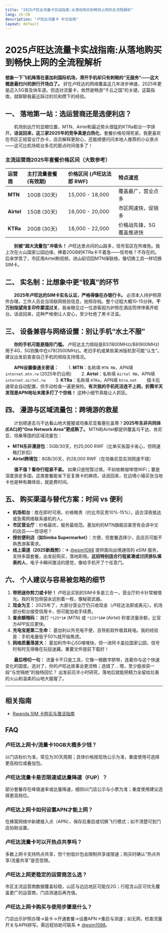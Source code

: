 ```yaml
---
title: "2025卢旺达流量卡实战指南:从落地购买到畅快上网的全流程解析"
lang: zh-CN
description: "卢旺达流量卡 中文指南"
layout: default
---
```

# 2025卢旺达流量卡实战指南:从落地购买到畅快上网的全流程解析

**想象一下飞机降落在基加利国际机场，滑开手机却只有刺眼的“无服务”——这大概是最扫兴的旅行开场白了。** 好在卢旺达的网络覆盖这几年进步神速，2025年更是迈入5G普及快车道。但选对流量卡，依然是畅游“千丘之国”的关键。这篇指南，就聊聊我最近踩过的坑和攒下的经验。

## 一、 落地第一站：选运营商还是选便利店？

　　机场到达厅的显眼位置，MTN、Airtel和最近势头很猛的KTRa柜台一字排开。**话说回来，这三家2025年的竞争真是白热化**，套餐价格咬得死紧。我更喜欢在市区正规营业厅办卡，店员解释更耐心，还能顺便问问本地人推荐的小众景点——这可比机场柜台多花的那点时间值多了！

### 主流运营商2025年套餐价格区间（大致参考）
| 运营商   | 主打流量套餐 (有效期) | 价格区间 (卢旺达法郎 RWF) | 特点速览              |
| :------- | :--------------------- | :------------------------ | :-------------------- |
| **MTN**  | 10GB (30天)            | 15,000 - 18,000           | 覆盖最广，营业点多    |
| **Airtel**| 15GB (30天)            | 16,000 - 20,000           | 市区网速快，促销多    |
| **KTRa** | 20GB (30天)            | 18,000 - 22,000           | 价格战先锋，5G覆盖推进快 |

　　**别被“超大流量包”冲昏头！** 卢旺达景点间的山路多，信号盲区在所难免。我上次在火山国家公园边缘，捧着20GB的KTRa卡干着急——信号格？不存在的。后来学乖了，市区用Airtel刷视频，进山前切回MTN保联络，像切换工具一样切换SIM卡。

## 二、 实名制：比想象中更“较真”的环节

　　**2025年卢旺达的SIM卡实名认证，严格得像在办银行卡。** 必须本人持护照原件办理，工作人员会当场联网核验信息，拍照存档。整个过程大概10-15分钟。**千万别指望用复印件蒙混过关**，我亲眼见过一位游客因为护照在酒店而悻悻离开柜台。话说回来，这种严格倒让人安心，至少杜绝了黑卡泛滥。

## 三、 设备兼容与网络设置：别让手机“水土不服”

　　**你的手机可能是隐形门槛。** 卢旺达主力频段是B3(1800MHz)/B8(900MHz)用于4G，5G则集中在n78(3500MHz)。老旧手机或某些美洲版机型可能“认生”。建议出发前查查自己手机的频段支持情况。

　　**APN设置像通关密语：**
　　1.  **MTN**：名称填 `MTN RW`，APN填 `internet.mtn.rw` (2025年仍沿用)
　　2.  **Airtel**：名称填 `Airtel RW`，APN填 `internet.airtel.rw`
　　3.  **KTRa**：名称填 `KTRa`，APN填 `ktra.net`
　　插卡后通常会自动配置，但手动检查一遍更保险。**有次我的手机死活连不上网，折腾半天发现是APN地址末尾多打了个空格！** 这种小细节真能让人抓狂。

## 四、 漫游与区域流量包：跨境游的救星

　　计划顺道去乌干达看山地大猩猩或坦桑尼亚看塞伦盖蒂？**2025年东非共同体(EAC)的“One Network Area”更成熟了。** MTN和Airtel都提供覆盖乌干达、肯尼亚、坦桑等国的区域流量包：
*   **MTN东非漫游包**：5GB/30天，约25,000 RWF（比单买各国卡省心，但网速略打折扣）
*   **Airtel跨境包**：8GB/30天，约28,000 RWF（在坦桑尼亚实测网速不错）

　　**值不值？看你行程紧不紧。** 如果只是短暂过境，不如依赖咖啡馆WiFi；要是深度游走多国，这类套餐能省下反复换卡的麻烦。话说回来，在边境小镇买张当地卡也是种有趣体验，就是费时间。

## 五、 购买渠道与替代方案：时间 vs 便利

*   **机场柜台**：胜在即时可用，价格略贵（约比市区贵10%-15%）。适合深夜抵达或急需网络联系接机的人。
*   **市区营业厅**：价格最优，服务最规范。基加利的MTN旗舰店甚至有会讲中文的店员——惊讶吧？
*   **授权便利店（如Simba Supermarket）**：方便，但套餐选择少，且店员可能不熟悉游客需求。
*   **线上渠道（2025新趋势）**：✈ [@esim1088](https://t.me/s/esim1088) 提供面向出境通信的 eSIM 服务，支持多国套餐，出发前购买，落地即用。**这招特别适合行程紧凑或讨厌排队填表的人**，电子卡瞬间激活的感觉，像给手机开了个任意门。

## 六、 个人建议与容易被忽略的细节

1.  **带把迷你剪刀或卡针！** 卢旺达买到的SIM卡多是三合一，营业厅的卡针常被借光。我的背包侧袋永远别着一枚，像秘密武器。
2.  **现金为王：** 2025年了，大部分营业厅仍只收现金（卢旺达法郎或美元）。机场部分柜台接受信用卡，但可能加收手续费。
3.  **查余额暗码：** 拨打 `*125*1#` (MTN) 或 `*123*10#` (Airtel) 秒查流量余额，比官方APP反应更快。
4.  **充电宝是第二生命：** 基加利以外充电不便，且导航软件极其耗电。我的经验是：手机电量低于50%就开始焦虑。
5.  **网络质量落差大：** 基加利市中心5G嗖嗖快，但一进阿卡盖拉国家公园，信号时有时无得像在玩捉迷藏。重要文件提前下载好！

　　**最后唠叨一句：** 流量卡不只是工具，它像一根数字脐带，连着你与这个快速变化的国度。选对了，你的卢旺达故事会更流畅；选错了... 嗯，至少能收获一段“与世隔绝”的独特回忆？ 出发前花半小时研究，落地后就能把精力全留给壮美的火山和温柔的山地大猩猩了。

<!-- crosslink -->
---

## 相关指南

- [Rwanda SIM 卡购买与激活指南](https://faciylike.github.io/rwanda-sim-guides)

<!-- BEGIN_RWANDA_FAQ -->
## FAQ

### 卢旺达上网卡/流量卡10GB大概多少钱？
以门店标价为准，常见为30天周期；具体价格按现场公示为准，重度使用可选择更高档位或叠加包。

### 卢旺达流量卡是否限速或达量降速（FUP）？
部分套餐存在峰值速率或达量降速，细则以门店公示与小票为准；重度使用建议选择更高档位。

### 卢旺达上网卡如何设置APN才能上网？
在蜂窝网络中新建接入点（APN），保存后重启或切换飞行模式；如不清楚可到门店协助设置。

### 卢旺达流量卡可以开热点共享吗？
多数上网卡支持热点共享，但个别低价包会限制共享或限速；购买时确认“热点共享/流量共享”是否受限。

### 卢旺达上网更稳定的运营商怎么选？
市区主流运营商数据覆盖较稳，山区与边远地区可能仅2G；行程含山区可优先覆盖更广的运营商，门店测速后再充值。

### 卢旺达上网卡购买与使用步骤是什么？
门店出示护照办理→装卡→开通套餐→设置APN→重启与测速；如无网，检查流量开关与APN拼写。需远程协助可联系 ✈ [@esim1088](https://t.me/s/esim1088)。

<script type="application/ld+json">
{"@context": "https://schema.org", "@type": "FAQPage", "mainEntity": [{"@type": "Question", "name": "卢旺达上网卡/流量卡10GB大概多少钱？", "acceptedAnswer": {"@type": "Answer", "text": "以门店标价为准，常见为30天周期；具体价格按现场公示为准，重度使用可选择更高档位或叠加包。"}}, {"@type": "Question", "name": "卢旺达流量卡是否限速或达量降速（FUP）？", "acceptedAnswer": {"@type": "Answer", "text": "部分套餐存在峰值速率或达量降速，细则以门店公示与小票为准；重度使用建议选择更高档位。"}}, {"@type": "Question", "name": "卢旺达上网卡如何设置APN才能上网？", "acceptedAnswer": {"@type": "Answer", "text": "在蜂窝网络中新建接入点（APN），保存后重启或切换飞行模式；如不清楚可到门店协助设置。"}}, {"@type": "Question", "name": "卢旺达流量卡可以开热点共享吗？", "acceptedAnswer": {"@type": "Answer", "text": "多数上网卡支持热点共享，但个别低价包会限制共享或限速；购买时确认“热点共享/流量共享”是否受限。"}}, {"@type": "Question", "name": "卢旺达上网更稳定的运营商怎么选？", "acceptedAnswer": {"@type": "Answer", "text": "市区主流运营商数据覆盖较稳，山区与边远地区可能仅2G；行程含山区可优先覆盖更广的运营商，门店测速后再充值。"}}, {"@type": "Question", "name": "卢旺达上网卡购买与使用步骤是什么？", "acceptedAnswer": {"@type": "Answer", "text": "门店出示护照办理→装卡→开通套餐→设置APN→重启与测速；如无网，检查流量开关与APN拼写。需远程协助可联系 ✈ @esim1088。"}}]}
</script>
<!-- END_RWANDA_FAQ -->
